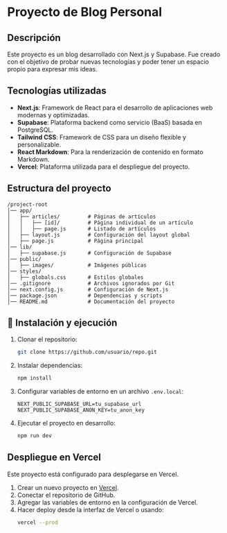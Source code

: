 # Proyecto de Blog Personal

## Descripción
Este proyecto es un blog desarrollado con Next.js y Supabase. Fue creado con el objetivo de probar nuevas tecnologías y poder tener un espacio propio para expresar mis ideas. 

## Tecnologías utilizadas
- **Next.js**: Framework de React para el desarrollo de aplicaciones web modernas y optimizadas.
- **Supabase**: Plataforma backend como servicio (BaaS) basada en PostgreSQL.
- **Tailwind CSS**: Framework de CSS para un diseño flexible y personalizable.
- **React Markdown**: Para la renderización de contenido en formato Markdown.
- **Vercel**: Plataforma utilizada para el despliegue del proyecto.

## Estructura del proyecto
```
/project-root
│── app/
│   ├── articles/         # Páginas de artículos
│   │   ├── [id]/         # Página individual de un artículo
│   │   ├── page.js       # Listado de artículos
│   ├── layout.js         # Configuración del layout global
│   ├── page.js           # Página principal
│── lib/
│   ├── supabase.js       # Configuración de Supabase
│── public/
│   ├── images/           # Imágenes públicas
│── styles/
│   ├── globals.css       # Estilos globales
│── .gitignore            # Archivos ignorados por Git
│── next.config.js        # Configuración de Next.js
│── package.json          # Dependencias y scripts
│── README.md             # Documentación del proyecto
```

## 🚀 Instalación y ejecución
1. Clonar el repositorio:
   ```sh
   git clone https://github.com/usuario/repo.git
   ```
2. Instalar dependencias:
   ```sh
   npm install
   ```
3. Configurar variables de entorno en un archivo `.env.local`:
   ```env
   NEXT_PUBLIC_SUPABASE_URL=tu_supabase_url
   NEXT_PUBLIC_SUPABASE_ANON_KEY=tu_anon_key
   ```
4. Ejecutar el proyecto en desarrollo:
   ```sh
   npm run dev
   ```

## Despliegue en Vercel
Este proyecto está configurado para desplegarse en Vercel. 
1. Crear un nuevo proyecto en [Vercel](https://vercel.com/).
2. Conectar el repositorio de GitHub.
3. Agregar las variables de entorno en la configuración de Vercel.
4. Hacer deploy desde la interfaz de Vercel o usando:
   ```sh
   vercel --prod
   ```


